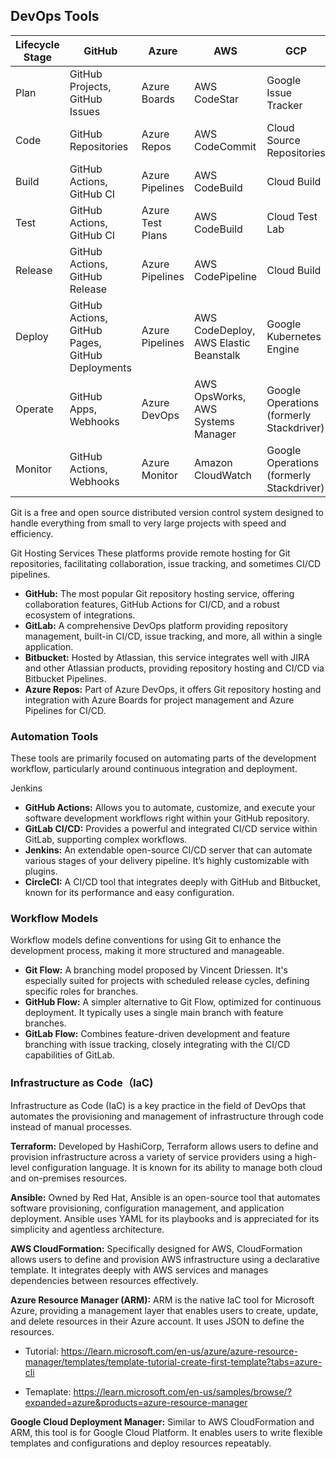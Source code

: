 ## DevOps Tools

| Lifecycle Stage | GitHub                                           | Azure            | AWS                                   | GCP                                      | Other                           |
|-----------------|--------------------------------------------------|------------------|---------------------------------------|------------------------------------------|---------------------------------|
| Plan            | GitHub Projects, GitHub Issues                   | Azure Boards     | AWS CodeStar                          | Google Issue Tracker                     | Jira, Confluence, Trello, Asana |
| Code            | GitHub Repositories                              | Azure Repos      | AWS CodeCommit                        | Cloud Source Repositories                | Bitbucket       |
| Build           | GitHub Actions, GitHub CI                        | Azure Pipelines  | AWS CodeBuild                         | Cloud Build                              | Jenkins, Maven, Gradle          |
| Test            | GitHub Actions, GitHub CI                        | Azure Test Plans | AWS CodeBuild                         | Cloud Test Lab                           | Selenium, JUnit, TestNG         |
| Release         | GitHub Actions, GitHub Release                   | Azure Pipelines  | AWS CodePipeline                      | Cloud Build                              | Jenkins, Bamboo      |
| Deploy          | GitHub Actions, GitHub Pages, GitHub Deployments | Azure Pipelines  | AWS CodeDeploy, AWS Elastic Beanstalk | Google Kubernetes Engine                 | Ansible, Docker, Kubernetes     |
| Operate         | GitHub Apps, Webhooks                            | Azure DevOps     | AWS OpsWorks, AWS Systems Manager     | Google Operations (formerly Stackdriver) | Nagios, Grafana, Prometheus     |
| Monitor         | GitHub Actions, Webhooks                         | Azure Monitor    | Amazon CloudWatch                     | Google Operations (formerly Stackdriver) | Splunk, New Relic, Datadog      |

Git is a free and open source distributed version control system designed to handle everything from small to very large projects with speed and efficiency.

Git Hosting Services
These platforms provide remote hosting for Git repositories, facilitating collaboration, issue tracking, and sometimes CI/CD pipelines.

- **GitHub:** The most popular Git repository hosting service, offering collaboration features, GitHub Actions for CI/CD, and a robust ecosystem of integrations.
- **GitLab:** A comprehensive DevOps platform providing repository management, built-in CI/CD, issue tracking, and more, all within a single application.
- **Bitbucket:** Hosted by Atlassian, this service integrates well with JIRA and other Atlassian products, providing repository hosting and CI/CD via Bitbucket Pipelines.
- **Azure Repos:** Part of Azure DevOps, it offers Git repository hosting and integration with Azure Boards for project management and Azure Pipelines for CI/CD.


### Automation Tools
These tools are primarily focused on automating parts of the development workflow, particularly around continuous integration and deployment.

Jenkins
- **GitHub Actions:** Allows you to automate, customize, and execute your software development workflows right within your GitHub repository.
- **GitLab CI/CD:** Provides a powerful and integrated CI/CD service within GitLab, supporting complex workflows.
- **Jenkins:** An extendable open-source CI/CD server that can automate various stages of your delivery pipeline. It’s highly customizable with plugins.
- **CircleCI:** A CI/CD tool that integrates deeply with GitHub and Bitbucket, known for its performance and easy configuration.

### Workflow Models
Workflow models define conventions for using Git to enhance the development process, making it more structured and manageable.
- **Git Flow:** A branching model proposed by Vincent Driessen. It's especially suited for projects with scheduled release cycles, defining specific roles for branches.
- **GitHub Flow:** A simpler alternative to Git Flow, optimized for continuous deployment. It typically uses a single main branch with feature branches.
- **GitLab Flow:** Combines feature-driven development and feature branching with issue tracking, closely integrating with the CI/CD capabilities of GitLab.



### Infrastructure as Code（IaC)

Infrastructure as Code (IaC) is a key practice in the field of DevOps that automates the provisioning and management of infrastructure through code instead of manual processes. 


**Terraform:** Developed by HashiCorp, Terraform allows users to define and provision infrastructure across a variety of service providers using a high-level configuration language. It is known for its ability to manage both cloud and on-premises resources.

**Ansible:** Owned by Red Hat, Ansible is an open-source tool that automates software provisioning, configuration management, and application deployment. Ansible uses YAML for its playbooks and is appreciated for its simplicity and agentless architecture.

**AWS CloudFormation:** Specifically designed for AWS, CloudFormation allows users to define and provision AWS infrastructure using a declarative template. It integrates deeply with AWS services and manages dependencies between resources effectively.

**Azure Resource Manager (ARM):** ARM is the native IaC tool for Microsoft Azure, providing a management layer that enables users to create, update, and delete resources in their Azure account. It uses JSON to define the resources.

- Tutorial: https://learn.microsoft.com/en-us/azure/azure-resource-manager/templates/template-tutorial-create-first-template?tabs=azure-cli

- Temaplate: https://learn.microsoft.com/en-us/samples/browse/?expanded=azure&products=azure-resource-manager

**Google Cloud Deployment Manager:** Similar to AWS CloudFormation and ARM, this tool is for Google Cloud Platform. It enables users to write flexible templates and configurations and deploy resources repeatably.
